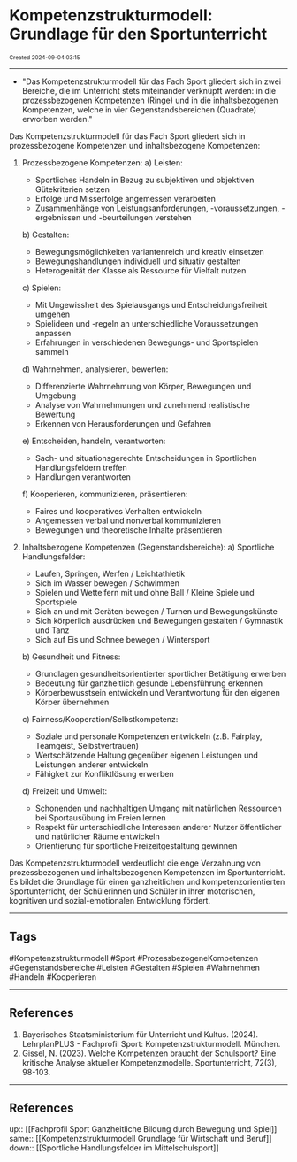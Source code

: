# Kompetenzstrukturmodell: Grundlage für den Sportunterricht
<span style="font-size:10;"> Created 2024-09-04 03:15 </span>

---
* "Das Kompetenzstrukturmodell für das Fach Sport gliedert sich in zwei Bereiche, die im Unterricht stets miteinander verknüpft werden: in die prozessbezogenen Kompetenzen (Ringe) und in die inhaltsbezogenen Kompetenzen, welche in vier Gegenstandsbereichen (Quadrate) erworben werden."

Das Kompetenzstrukturmodell für das Fach Sport gliedert sich in prozessbezogene Kompetenzen und inhaltsbezogene Kompetenzen:

1. Prozessbezogene Kompetenzen:
   a) Leisten:
      - Sportliches Handeln in Bezug zu subjektiven und objektiven Gütekriterien setzen
      - Erfolge und Misserfolge angemessen verarbeiten
      - Zusammenhänge von Leistungsanforderungen, -voraussetzungen, -ergebnissen und -beurteilungen verstehen

   b) Gestalten:
      - Bewegungsmöglichkeiten variantenreich und kreativ einsetzen
      - Bewegungshandlungen individuell und situativ gestalten
      - Heterogenität der Klasse als Ressource für Vielfalt nutzen

   c) Spielen:
      - Mit Ungewissheit des Spielausgangs und Entscheidungsfreiheit umgehen
      - Spielideen und -regeln an unterschiedliche Voraussetzungen anpassen
      - Erfahrungen in verschiedenen Bewegungs- und Sportspielen sammeln

   d) Wahrnehmen, analysieren, bewerten:
      - Differenzierte Wahrnehmung von Körper, Bewegungen und Umgebung
      - Analyse von Wahrnehmungen und zunehmend realistische Bewertung
      - Erkennen von Herausforderungen und Gefahren

   e) Entscheiden, handeln, verantworten:
      - Sach- und situationsgerechte Entscheidungen in Sportlichen Handlungsfeldern treffen
      - Handlungen verantworten

   f) Kooperieren, kommunizieren, präsentieren:
      - Faires und kooperatives Verhalten entwickeln
      - Angemessen verbal und nonverbal kommunizieren
      - Bewegungen und theoretische Inhalte präsentieren

2. Inhaltsbezogene Kompetenzen (Gegenstandsbereiche):
   a) Sportliche Handlungsfelder:
      - Laufen, Springen, Werfen / Leichtathletik
      - Sich im Wasser bewegen / Schwimmen
      - Spielen und Wetteifern mit und ohne Ball / Kleine Spiele und Sportspiele
      - Sich an und mit Geräten bewegen / Turnen und Bewegungskünste
      - Sich körperlich ausdrücken und Bewegungen gestalten / Gymnastik und Tanz
      - Sich auf Eis und Schnee bewegen / Wintersport

   b) Gesundheit und Fitness:
      - Grundlagen gesundheitsorientierter sportlicher Betätigung erwerben
      - Bedeutung für ganzheitlich gesunde Lebensführung erkennen
      - Körperbewusstsein entwickeln und Verantwortung für den eigenen Körper übernehmen

   c) Fairness/Kooperation/Selbstkompetenz:
      - Soziale und personale Kompetenzen entwickeln (z.B. Fairplay, Teamgeist, Selbstvertrauen)
      - Wertschätzende Haltung gegenüber eigenen Leistungen und Leistungen anderer entwickeln
      - Fähigkeit zur Konfliktlösung erwerben

   d) Freizeit und Umwelt:
      - Schonenden und nachhaltigen Umgang mit natürlichen Ressourcen bei Sportausübung im Freien lernen
      - Respekt für unterschiedliche Interessen anderer Nutzer öffentlicher und natürlicher Räume entwickeln
      - Orientierung für sportliche Freizeitgestaltung gewinnen

Das Kompetenzstrukturmodell verdeutlicht die enge Verzahnung von prozessbezogenen und inhaltsbezogenen Kompetenzen im Sportunterricht. Es bildet die Grundlage für einen ganzheitlichen und kompetenzorientierten Sportunterricht, der Schülerinnen und Schüler in ihrer motorischen, kognitiven und sozial-emotionalen Entwicklung fördert.

---
## Tags
#Kompetenzstrukturmodell #Sport #ProzessbezogeneKompetenzen #Gegenstandsbereiche #Leisten #Gestalten #Spielen #Wahrnehmen #Handeln #Kooperieren

---
## References
1. Bayerisches Staatsministerium für Unterricht und Kultus. (2024). LehrplanPLUS - Fachprofil Sport: Kompetenzstrukturmodell. München.
2. Gissel, N. (2023). Welche Kompetenzen braucht der Schulsport? Eine kritische Analyse aktueller Kompetenzmodelle. Sportunterricht, 72(3), 98-103.

---
## References
up:: [[Fachprofil Sport Ganzheitliche Bildung durch Bewegung und Spiel]]
same:: [[Kompetenzstrukturmodell Grundlage für Wirtschaft und Beruf]]
down:: [[Sportliche Handlungsfelder im Mittelschulsport]]